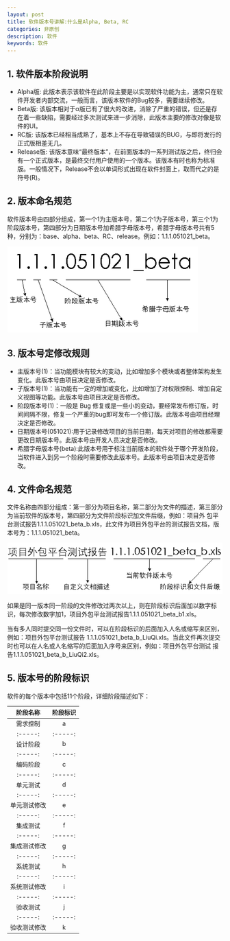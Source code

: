 ```yaml
---
layout: post
title: 软件版本号讲解:什么是Alpha, Beta, RC
categories: 非原创
description: 软件
keywords: 软件
---
```



## 1. 软件版本阶段说明  

* Alpha版: 此版本表示该软件在此阶段主要是以实现软件功能为主，通常只在软件开发者内部交流，一般而言，该版本软件的Bug较多，需要继续修改。
* Beta版: 该版本相对于α版已有了很大的改进，消除了严重的错误，但还是存在着一些缺陷，需要经过多次测试来进一步消除，此版本主要的修改对像是软件的UI。
* RC版: 该版本已经相当成熟了，基本上不存在导致错误的BUG，与即将发行的正式版相差无几。
* Release版: 该版本意味“最终版本”，在前面版本的一系列测试版之后，终归会有一个正式版本，是最终交付用户使用的一个版本。该版本有时也称为标准版。一般情况下，Release不会以单词形式出现在软件封面上，取而代之的是符号(R)。

## 2. 版本命名规范  

软件版本号由四部分组成，第一个1为主版本号，第二个1为子版本号，第三个1为阶段版本号，第四部分为日期版本号加希腊字母版本号，希腊字母版本号共有5种，分别为：base、alpha、beta、RC、release。例如：1.1.1.051021_beta。  
  
![版本号示例](/images/posts/2007_2012/20120129_01.png)  


## 3. 版本号定修改规则  

* 主版本号(1)：当功能模块有较大的变动，比如增加多个模块或者整体架构发生变化。此版本号由项目决定是否修改。
* 子版本号(1)：当功能有一定的增加或变化，比如增加了对权限控制、增加自定义视图等功能。此版本号由项目决定是否修改。
* 阶段版本号(1)：一般是 Bug 修复或是一些小的变动，要经常发布修订版，时间间隔不限，修复一个严重的bug即可发布一个修订版。此版本号由项目经理决定是否修改。
* 日期版本号(051021):用于记录修改项目的当前日期，每天对项目的修改都需要更改日期版本号。此版本号由开发人员决定是否修改。
* 希腊字母版本号(beta):此版本号用于标注当前版本的软件处于哪个开发阶段，当软件进入到另一个阶段时需要修改此版本号。此版本号由项目决定是否修改。

## 4. 文件命名规范  

文件名称由四部分组成：第一部分为项目名称，第二部分为文件的描述，第三部分为当前软件的版本号，第四部分为文件阶段标识加文件后缀，例如：项目外 包平台测试报告1.1.1.051021_beta_b.xls，此文件为项目外包平台的测试报告文档，版本号为：1.1.1.051021_beta。  

![项目命名](/images/posts/2007_2012/20120129_02.jpg)   
  

如果是同一版本同一阶段的文件修改过两次以上，则在阶段标识后面加以数字标识，每次修改数字加1，项目外包平台测试报告1.1.1.051021_beta_b1.xls。  

当有多人同时提交同一份文件时，可以在阶段标识的后面加入人名或缩写来区别，例如：项目外包平台测试报告 1.1.1.051021_beta_b_LiuQi.xls。当此文件再次提交时也可以在人名或人名缩写的后面加入序号来区别，例如：项目外包平台测试 报告1.1.1.051021_beta_b_LiuQi2.xls。  

## 5. 版本号的阶段标识  

软件的每个版本中包括11个阶段，详细阶段描述如下：


| 阶段名称 | 阶段标识 | 
| :-----: | :-----: | 
| 需求控制 | a |
| :-----: | :-----: | 
| 设计阶段 | b | 
| :-----: | :-----: | 
| 编码阶段 | c | 
| :-----: | :-----: | 
| 单元测试 | d | 
| :-----: | :-----: | 
| 单元测试修改 | e | 
| :-----: | :-----: | 
| 集成测试 | f | 
| :-----: | :-----: | 
| 集成测试修改 | g | 
| :-----: | :-----: | 
| 系统测试 | h | 
| :-----: | :-----: | 
| 系统测试修改 | i |
| :-----: | :-----: | 
| 验收测试 | j |
| :-----: | :-----: | 
| 验收测试修改 | k |
  
